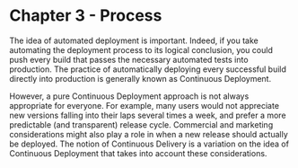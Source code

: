 # Chapter 3 - Process

The idea of automated deployment is important. Indeed, if you take automating the deployment process to its logical conclusion, you could push every build that passes the necessary automated tests into production. The practice of automatically deploying every successful build directly into production is generally known as Continuous Deployment.

However, a pure Continuous Deployment approach is not always appropriate for everyone. For example, many users would not appreciate new versions falling into their laps several times a week, and prefer a more predictable \(and transparent\) release cycle. Commercial and marketing considerations might also play a role in when a new release should actually be deployed. The notion of Continuous Delivery is a variation on the idea of Continuous Deployment that takes into account these considerations.


